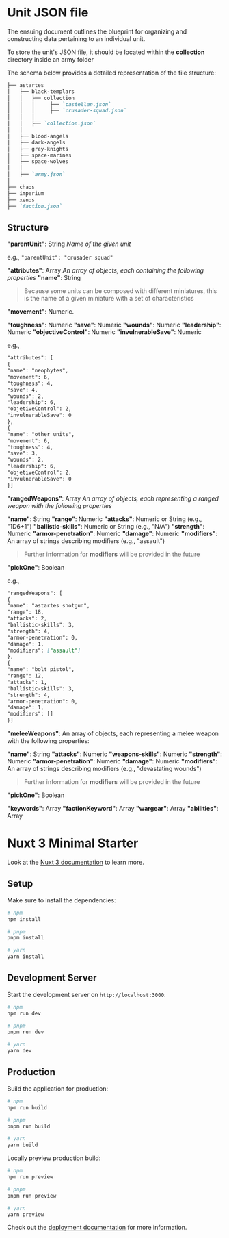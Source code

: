 # Unit JSON file


The ensuing document outlines the blueprint for organizing and constructing data pertaining to an individual unit.

To store the unit's JSON file, it should be located within the **collection** directory inside an army folder

The schema below provides a detailed representation of the file structure:


```markdown
├── astartes
│   ├── black-templars
│   │   ├── collection
│   │   │     ├── `castellan.json`
│   │   │     ├── `crusader-squad.json`
│   │   │ 
│   │   ├── `collection.json`
│   │ 
│   ├── blood-angels
│   ├── dark-angels
│   ├── grey-knights
│   ├── space-marines
│   ├── space-wolves
│   │ 
│   ├── `army.json`
│ 
├── chaos
├── imperium
├── xenos
├── `faction.json`

```

## Structure

**"parentUnit"**: String
*Name of the given unit*

e.g.,
`"parentUnit": "crusader squad"`

**"attributes"**:   Array
*An array of objects, each containing the following properties*
 **"name"**: String
>Because some units can be composed with different miniatures, this is the name of a given miniature with a set of characteristics

 **"movement"**: Numeric.
 
**"toughness"**: Numeric
**"save"**: Numeric
 **"wounds"**: Numeric
**"leadership"**: Numeric
 **"objectiveControl"**: Numeric
 **"invulnerableSave"**: Numeric

e.g.,
```markdown
"attributes": [
{
"name": "neophytes",
"movement": 6,
"toughness": 4,
"save": 4,
"wounds": 2,
"leadership": 6,
"objetiveControl": 2,
"invulnerableSave": 0
},
{
"name": "other units",
"movement": 6,
"toughness": 4,
"save": 3,
"wounds": 2,
"leadership": 6,
"objetiveControl": 2,
"invulnerableSave": 0
}]
```

**"rangedWeapons"**: Array
 *An array of objects, each representing a ranged weapon with the following properties*

**"name"**: String
**"range"**: Numeric
**"attacks"**: Numeric or String (e.g., "1D6+1")
**"ballistic-skills"**: Numeric or String  (e.g., "N/A")
**"strength"**: Numeric
 **"armor-penetration"**: Numeric
 **"damage"**: Numeric
 **"modifiers"**: An array of strings describing modifiers (e.g., "assault")
>Further information for  **modifiers** will be provided in the future
>
 **"pickOne"**: Boolean
 
 e.g.,
```markdown
"rangedWeapons": [
{
"name": "astartes shotgun",
"range": 18,
"attacks": 2,
"ballistic-skills": 3,
"strength": 4,
"armor-penetration": 0,
"damage": 1,
"modifiers": ["assault"]
},
{
"name": "bolt pistol",
"range": 12,
"attacks": 1,
"ballistic-skills": 3,
"strength": 4,
"armor-penetration": 0,
"damage": 1,
"modifiers": []
}]
```
**"meleeWeapons"**: An array of objects, each representing a melee weapon with the following properties:

 **"name"**: String
 **"attacks"**: Numeric
 **"weapons-skills"**: Numeric
 **"strength"**: Numeric
 **"armor-penetration"**: Numeric
 **"damage"**: Numeric
 **"modifiers"**: An array of strings describing modifiers (e.g., "devastating wounds")
>Further information for  **modifiers** will be provided in the future
>
 **"pickOne"**: Boolean


**"keywords"**:  Array
**"factionKeyword"**:  Array
**"wargear"**:  Array
**"abilities"**:  Array




# Nuxt 3 Minimal Starter

Look at the [Nuxt 3 documentation](https://nuxt.com/docs/getting-started/introduction) to learn more.

## Setup

Make sure to install the dependencies:

```bash
# npm
npm install

# pnpm
pnpm install

# yarn
yarn install
```

## Development Server

Start the development server on `http://localhost:3000`:

```bash
# npm
npm run dev

# pnpm
pnpm run dev

# yarn
yarn dev
```

## Production

Build the application for production:

```bash
# npm
npm run build

# pnpm
pnpm run build

# yarn
yarn build
```

Locally preview production build:

```bash
# npm
npm run preview

# pnpm
pnpm run preview

# yarn
yarn preview
```

Check out the [deployment documentation](https://nuxt.com/docs/getting-started/deployment) for more information.
